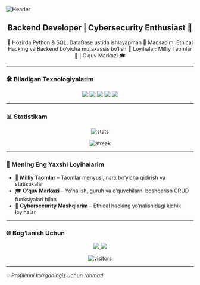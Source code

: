 <!-- Fancy Banner -->
![Header](https://capsule-render.vercel.app/api?type=rect&color=0:ffafbd,100:ffc3a0&height=150&section=header&text=👋%20Salom!%20Men%20Mohinur&fontSize=35&fontColor=ffffff)

<h2 align="center">Backend Developer | Cybersecurity Enthusiast 🚀</h2>

<p align="center">
🌱 Hozirda Python & SQL, DataBase ustida ishlayapman  
🎯 Maqsadim: Ethical Hacking va Backend bo‘yicha mutaxassis bo‘lish  
🚀 Loyihalar: Milliy Taomlar 🍲 | O‘quv Markazi 🎓
</p>

---

### 🛠️ Biladigan Texnologiyalarim

<p align="center">
  <img src="https://img.shields.io/badge/Python-FFD43B?style=for-the-badge&logo=python&logoColor=blue" />
  <img src="https://img.shields.io/badge/MySQL-005C84?style=for-the-badge&logo=mysql&logoColor=white" />
  <img src="https://img.shields.io/badge/Git-F05032?style=for-the-badge&logo=git&logoColor=white" />
  <img src="https://img.shields.io/badge/Linux-FCC624?style=for-the-badge&logo=linux&logoColor=black" />
  <img src="https://img.shields.io/badge/VSCode-007ACC?style=for-the-badge&logo=visual-studio-code&logoColor=white" />
</p>

---

### 📊 Statistikam

<p align="center">
  <img src="https://github-readme-stats.vercel.app/api?username=nuramuhiddin7&show_icons=true&theme=vue-dark" alt="stats"/>
</p>

<p align="center">
  <img src="https://github-readme-streak-stats.herokuapp.com/?user=nuramuhiddin7&theme=vue-dark" alt="streak"/>
</p>

---

### 📌 Mening Eng Yaxshi Loyihalarim
- 📝 **Milliy Taomlar** – Taomlar menyusi, narx bo‘yicha qidirish va statistikalar
- 🎓 **O‘quv Markazi** – Yo‘nalish, guruh va o‘quvchilarni boshqarish CRUD funksiyalari bilan
- 🔐 **Cybersecurity Mashqlarim** – Ethical hacking yo‘nalishidagi kichik loyihalar

---

### 🌐 Bog‘lanish Uchun

<p align="center">
<a href="https://t.me/nuramuhiddin7">
  <img src="https://img.shields.io/badge/Telegram-2CA5E0?style=for-the-badge&logo=telegram&logoColor=white" />
</a>
<a href="mailto:mohinurmahkamova701@gmail.com">
  <img src="https://img.shields.io/badge/Email-D14836?style=for-the-badge&logo=gmail&logoColor=white" />
</a>
</p>

<p align="center">
  <img src="https://visitor-badge.laobi.icu/badge?page_id=nuramuhiddin7" alt="visitors"/>
</p>

---

💡 *Profilimni ko‘rganingiz uchun rahmat!*
